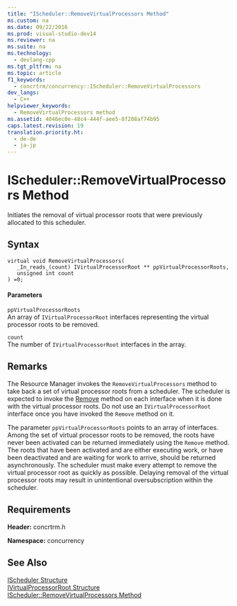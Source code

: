 ```yaml
---
title: "IScheduler::RemoveVirtualProcessors Method"
ms.custom: na
ms.date: 09/22/2016
ms.prod: visual-studio-dev14
ms.reviewer: na
ms.suite: na
ms.technology: 
  - devlang-cpp
ms.tgt_pltfrm: na
ms.topic: article
f1_keywords: 
  - concrtrm/concurrency::IScheduler::RemoveVirtualProcessors
dev_langs: 
  - C++
helpviewer_keywords: 
  - RemoveVirtualProcessors method
ms.assetid: 4046ec0e-48c4-444f-aee5-8f208af74b95
caps.latest.revision: 19
translation.priority.ht: 
  - de-de
  - ja-jp
---
```

# IScheduler::RemoveVirtualProcessors Method
Initiates the removal of virtual processor roots that were previously allocated to this scheduler.  
  
## Syntax  
  
```  
virtual void RemoveVirtualProcessors(  
   _In_reads_(count) IVirtualProcessorRoot ** ppVirtualProcessorRoots,  
   unsigned int count  
) =0;  
```  
  
#### Parameters  
 `ppVirtualProcessorRoots`  
 An array of `IVirtualProcessorRoot` interfaces representing the virtual processor roots to be removed.  
  
 `count`  
 The number of `IVirtualProcessorRoot` interfaces in the array.  
  
## Remarks  
 The Resource Manager invokes the `RemoveVirtualProcessors` method to take back a set of virtual processor roots from a scheduler. The scheduler is expected to invoke the [Remove](../vs140/iexecutionresource--remove-method.md) method on each interface when it is done with the virtual processor roots. Do not use an `IVirtualProcessorRoot` interface once you have invoked the `Remove` method on it.  
  
 The parameter `ppVirtualProcessorRoots` points to an array of interfaces. Among the set of virtual processor roots to be removed, the roots have never been activated can be returned immediately using the `Remove` method. The roots that have been activated and are either executing work, or have been deactivated and are waiting for work to arrive, should be returned asynchronously. The scheduler must make every attempt to remove the virtual processor root as quickly as possible. Delaying removal of the virtual processor roots may result in unintentional oversubscription within the scheduler.  
  
## Requirements  
 **Header:** concrtrm.h  
  
 **Namespace:** concurrency  
  
## See Also  
 [IScheduler Structure](../vs140/ischeduler-structure.md)   
 [IVirtualProcessorRoot Structure](../vs140/ivirtualprocessorroot-structure.md)   
 [IScheduler::RemoveVirtualProcessors Method](../vs140/ischeduler--removevirtualprocessors-method.md)
